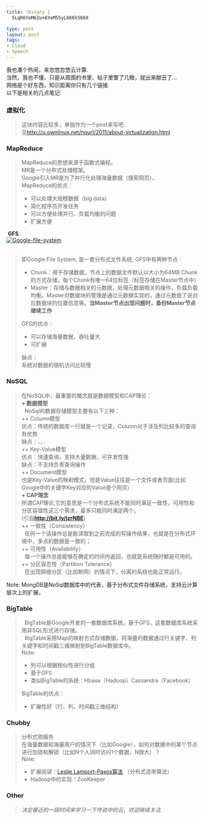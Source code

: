 ```yaml
--- 
title: !binary |
  5LqR6YeM6Zu+6YeM55yL6K6h566X

type: post
layout: post
tags: 
- Cloud
- Speech
---
```

我也凑个热闹，来忽悠忽悠云计算.<br />当然，我也不懂，只是从周围的书里、帖子里瞥了几眼，就出来献丑了…<br />网络是个好东西，知识距离你只有几个链接.<br />以下是相关的几点笔记:<br /><h3><b>虚拟化</b></h3><blockquote>这块内容比较多，单独作为一个post来写吧.<br />见<a href="http://u.ownlinux.net/nourl/2011/about-virtualization.html" title="http://u.ownlinux.net/nourl/2011/about-virtualization.html">http://u.ownlinux.net/nourl/2011/about-virtualization.html</a></blockquote><h3><b>MapReduce</b></h3><blockquote>MapReduce的思想来源于函数式编程。<br />MR是一个分布式处理框架。<br />Google引入MR是为了并行化处理海量数据（搜索网页）。<br />MapReduce的优点：<br /><ul><li>可以处理大规模数据（big data） </li><li>简化程序员开发任务 </li><li>可以方便处理并行、负载均衡的问题 </li><li>扩展方便 </li></ul></blockquote> <b>GFS</b><br /><a href="http://www.flickr.com/photos/56075931@N04/5660633846/" title="Google-file-system"><img alt="Google-file-system" border="0" src="http://farm6.static.flickr.com/5141/5660633846_4868da55da.jpg" style="display: block; float: none; margin-left: auto; margin-right: auto;" /></a><br /><blockquote>即Google File System, 是一套分布式文件系统, GFS中有两种节点：<br /><ul><li>Chunk：用于存储数据，节点上的数据文件默认以大小为64MB Chunk的方式存储，每个Chunk有唯一64位标签（标签存储在Master节点中） </li><li>Master：存储与数据相关的元数据，处理元数据相关的操作，负载负载均衡。Master对数据块的管理是通过元数据实现的，通过元数据了说对应数据块的位置信息等。<b>当Master节点出现问题时，备份Master节点继续工作</b> </li></ul>GFS的优点：<br /><ul><li>可以存储海量数据，吞吐量大 </li><li>可扩展 </li></ul>缺点：<br />系统对数据的随机访问比较慢</blockquote><h3><b>NoSQL</b></h3><blockquote>在NoSQL中，最重要的概念就是数据模型和CAP理论：<br /><b>+ 数据模型 </b><br />  NoSql的数据存储模型主要有以下三种：<br />++ Column模型<br />优点：传统的数据库一行就是一个记录，Column对于涉及列比较多的查询有优势<br />缺点：…..<br />++ Key-Value模型<br />优点：快速查询，支持大量数据，可并发性强<br />缺点：不支持负责查询操作<br />++ Document模型<br />也是Key-Value的映射模式，但是Value往往是一个文件或者页面(比如Google中的关键字Key对应的Value是个网页)<br /><b>+ CAP理念 </b><br />所谓CAP理论,它的意思是一个分布式系统不能同时满足一致性，可用性和分区容错性这三个需求，最多只能同时满足两个。<br />(引自<a href="http://bit.ly/jzrNBE" target="_blank" title="http://bit.ly/jzrNBE"><b>http://bit.ly/jzrNBE</b></a>)<br />++ 一致性（Consistency）<br />  任何一个读操作总是能读取到之前完成的写操作结果，也就是在分布式环境中，多点的数据是一致的；<br />++ 可用性（Availability）<br />  每一个操作总是能够在确定的时间内返回，也就是系统随时都是可用的。<br />++ 分区容忍性（Partition Tolerance）<br />  在出现网络分区（比如断网）的情况下，分离的系统也能正常运行。</blockquote>Note: MongDB是NoSql数据库中的代表，基于分布式文件存储系统，支持云计算层次上的扩展。 <br /><h3><b>BigTable</b></h3><blockquote>  BigTable是Google开发的一套数据库系统，基于GFS，这套数据库系统采用非SQL形式进行存储。<br />  BigTable采用Map的映射方式存储数据，将海量的数据通过行关键字、列关键字和时间戳三维映射到BigTable数据库中。<br />Note:<br /><ul><li>列可以根据相似性进行分组 </li><li>基于GFS </li><li>类似BigTable的系统：Hbase（Hadoop）Cassandra（Facebook） </li></ul>BigTable的优点：<br /><ul><li>扩展性好（行、列、时间戳三维结构） </li></ul></blockquote><h3><b>Chubby</b></h3><blockquote>分布式锁服务<br />在海量数据和海量用户的情况下（比如Google），如何对数据中的某个节点进行加锁和解锁（比如N个人同时访问1个数据，N很大）？<br />Note:<br /><ul><li>扩展阅读：<a href="http://zh.wikipedia.org/wiki/Paxos算法" target="_blank">Leslie Lamport-Paxos算法</a> （分布式选举算法） </li><li>Hadoop中的实现：ZooKeeper </li></ul></blockquote><h3><b>Other</b></h3><blockquote><i>决定最近的一段时间来学习一下传说中的云，欢迎继续关注.</i></blockquote>

